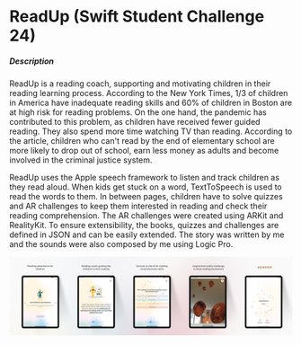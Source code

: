 # ReadUp (Swift Student Challenge 24)
##### Description
ReadUp is a reading coach, supporting and motivating children in their reading learning process. According to the New York Times, 1/3 of children in America have inadequate reading skills and 60% of children in Boston are at high risk for reading problems. On the one hand, the pandemic has contributed to this problem, as children have received fewer guided reading. They also spend more time watching TV than reading. According to the article, children who can't read by the end of elementary school are more likely to drop out of school, earn less money as adults and become involved in the criminal justice system.

ReadUp uses the Apple speech framework to listen and track children as they read aloud. When kids get stuck on a word, TextToSpeech is used to read the words to them. In between pages, children have to solve quizzes and AR challenges to keep them interested in reading and check their reading comprehension. The AR challenges were created using ARKit and RealityKit. To ensure extensibility, the books, quizzes and challenges are defined in JSON and can be easily extended. The story was written by me and the sounds were also composed by me using Logic Pro.

![Screenshot](preview.png)
